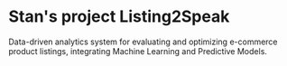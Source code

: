 # Stan's project Listing2Speak
Data-driven analytics system for evaluating and optimizing e-commerce product listings, integrating Machine Learning and Predictive Models.
